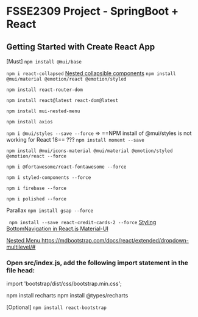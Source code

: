 # FSSE2309 Project - SpringBoot + React

## Getting Started with Create React App

[Must]
`npm install @mui/base`

`npm i react-collapsed`
[Nested collapsible components](https://blog.logrocket.com/create-collapsible-react-components-react-collapsed/)
`npm install @mui/material @emotion/react @emotion/styled`

`npm install react-router-dom `

`npm install react@latest react-dom@latest`

`npm install mui-nested-menu`

`npm install axios`

`npm i @mui/styles --save --force` => ==NPM install of @mui/styles is not working for React 18==
???
`npm install moment --save`

`npm install @mui/icons-material @mui/material @emotion/styled @emotion/react --force`

`npm i @fortawesome/react-fontawesome --force`

`npm i styled-components --force`

`npm i firebase --force` 

`npm i polished --force`

Parallax
`npm install gsap --force`

` npm install --save react-credit-cards-2 --force`
[Styling BottomNavigation in React.js Material-UI](https://stackoverflow.com/questions/54375096/styling-bottomnavigation-in-react-js-material-ui)

[Nested Menu ](https://medium.com/geekculture/creating-a-dropdown-with-nested-menu-items-using-react-mui-bb0c084226da)
https://mdbootstrap.com/docs/react/extended/dropdown-multilevel/#

### Open src/index.js, add the following import statement in the file head:

import 'bootstrap/dist/css/bootstrap.min.css';

npm install recharts
npm install @types/recharts

[Optional]
`npm install react-bootstrap`
